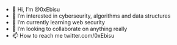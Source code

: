 - 👋 Hi, I’m @0xEbisu
- 👀 I’m interested in cyberseurity, algorithms and data structures
- 🌱 I’m currently learning web security
- 💞️ I’m looking to collaborate on anything really
- 📫 How to reach me twitter.com/0xEbisu

<!---
0xEbisu/0xEbisu is a ✨ special ✨ repository because its `README.md` (this file) appears on your GitHub profile.
You can click the Preview link to take a look at your changes.
--->
